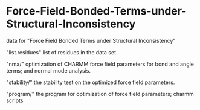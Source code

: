 # Force-Field-Bonded-Terms-under-Structural-Inconsistency
data for "Force Field Bonded Terms under Structural Inconsistency"

"list.residues" list of residues in the data set

"nma/"        optimization of CHARMM force field parameters for bond and angle terms; and normal mode analysis.

"stability/"  the stability test on the optimized force field parameters. 

"program/"    the program for optimization of force field parameters; charmm scripts 
